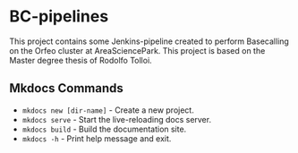 # BC-pipelines

This project contains some Jenkins-pipeline created to perform Basecalling on the Orfeo cluster at AreaSciencePark. This project is based on the Master degree thesis of Rodolfo Tolloi.

##


## Mkdocs Commands

* `mkdocs new [dir-name]` - Create a new project.
* `mkdocs serve` - Start the live-reloading docs server.
* `mkdocs build` - Build the documentation site.
* `mkdocs -h` - Print help message and exit.
